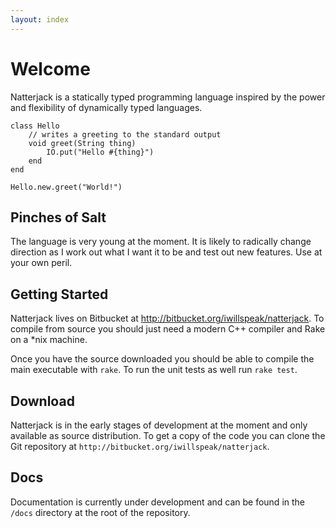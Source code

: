```yaml
---
layout: index
---
```


# Welcome

Natterjack is a statically typed programming language inspired by the power and flexibility of dynamically typed languages.

    class Hello
        // writes a greeting to the standard output
        void greet(String thing)
            IO.put("Hello #{thing}")
        end   
    end

    Hello.new.greet("World!")

## Pinches of Salt

The language is very young at the moment.  It is likely to radically change direction as I work out what I want it to be and test out new features.  Use at your own peril.

## Getting Started

Natterjack lives on Bitbucket at <http://bitbucket.org/iwillspeak/natterjack>.  To compile from source you should just need a modern C++ compiler and Rake on a *nix machine.

Once you have the source downloaded you should be able to compile the main executable with `rake`.  To run the unit tests as well run `rake test`.

## Download

Natterjack is in the early stages of development at the moment and only available as source distribution.  To get a copy of the code you can clone the Git repository at `http://bitbucket.org/iwillspeak/natterjack`.

## Docs

Documentation is currently under development and can be found in the `/docs` directory at the root of the repository.